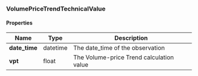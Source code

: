 

[//]: # (CLASS:VolumePriceTrendTechnicalValue)

[//]: # (KIND:object)

### VolumePriceTrendTechnicalValue

#### Properties

[//]: # (START_DEFINITION)

Name | Type | Description
------------ | ------------- | -------------
**date_time** | datetime | The date_time of the observation &nbsp;
**vpt** | float | The Volume-price Trend calculation value &nbsp;

[//]: # (END_DEFINITION)



